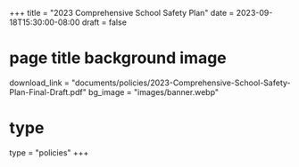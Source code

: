 +++
title = "2023 Comprehensive School Safety Plan"
date = 2023-09-18T15:30:00-08:00
draft = false
# page title background image
download_link  = "documents/policies/2023-Comprehensive-School-Safety-Plan-Final-Draft.pdf"
bg_image = "images/banner.webp"
# type
type = "policies"
+++

